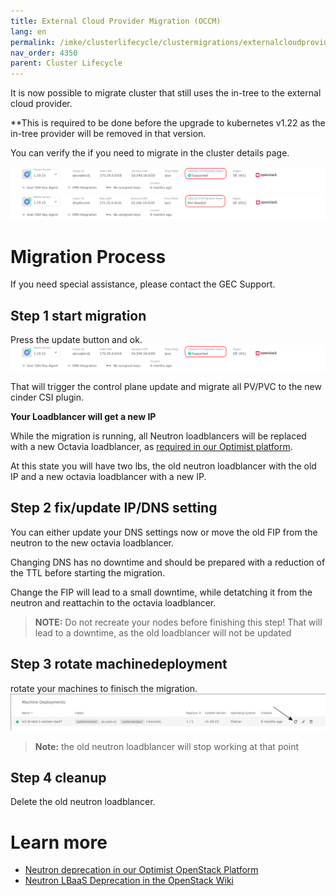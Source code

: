 ```yaml
---
title: External Cloud Provider Migration (OCCM)
lang: en
permalink: /imke/clusterlifecycle/clustermigrations/externalcloudprovider
nav_order: 4350
parent: Cluster Lifecycle
---
```


It is now possible to migrate cluster that still uses the in-tree to the external cloud provider.

**This is required to be done before the upgrade to kubernetes v1.22 as the in-tree provider will be removed in that version.

You can verify the if you need to migrate in the cluster details page.

![migration needed](migration-needed.png)
![migration not needed](migration-not-needed.png)

# Migration Process

If you need special assistance, please contact the GEC Support.

## Step 1 start migration

Press the update button and ok.
![migration needed](migration-needed.png)

That will trigger the control plane update and migrate all PV/PVC to the new cinder CSI plugin.

**Your Loadblancer will get a new IP**

While the migration is running, all Neutron loadblancers will be replaced with a new Octavia loadblancer, as [required in our Optimist platform](/optimist/migration_loadbalancer/).

At this state you will have two lbs, the old neutron loadblancer with the old IP and a new octavia loadblancer with a new IP.

## Step 2 fix/update IP/DNS setting

You can either update your DNS settings now or move the old FIP from the neutron to the new octavia loadblancer.

Changing DNS has no downtime and should be prepared with a reduction of the TTL before starting the migration.

Change the FIP will lead to a small downtime, while detatching it from the neutron and reattachin to the octavia loadblancer.

> __NOTE:__
> Do not recreate your nodes before finishing this step! That will lead to a downtime, as the old loadblancer will not be updated

## Step 3 rotate machinedeployment

rotate your machines to finisch the migration.
![worker rotation](rotate-nodes.png)

> __Note:__
> the old neutron loadblancer will stop working at that point

## Step 4 cleanup

Delete the old neutron loadblancer.


# Learn more
* [Neutron deprecation in our Optimist OpenStack Platform](/optimist/migration_loadbalancer/)
* [Neutron LBaaS Deprecation in the OpenStack Wiki](https://wiki.openstack.org/wiki/Neutron/LBaaS/Deprecation)
